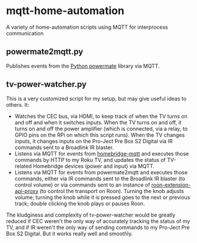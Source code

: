 # mqtt-home-automation
A variety of home-automation scripts using MQTT for interprocess communication

## powermate2mqtt.py
Publishes events from the [Python powermate](https://github.com/auchter/powermate) library via MQTT.

## tv-power-watcher.py
This is a very customized script for my setup, but may give useful ideas to others. It:
* Watches the CEC bus, via HDMI, to keep track of when the TV turns on and off and when it switches inputs. When the TV turns on and off, it turns on and off the power amplifier (which is connected, via a relay, to GPIO pins on the RPi on which this script runs). When the TV changes inputs, it changes inputs on the Pro-Ject Pre Box S2 Digital via IR commands sent to a Broadlink IR blaster.
* Listens via MQTT for events from [homebridge-mqtt](https://github.com/cflurin/homebridge-mqtt) and executes those commands by HTTP  to my Roku TV, and updates the status of TV-related Homebridge devices (power and input) via MQTT.
* Listens via MQTT for events from powermate2mqtt and executes those commands, either via IR commands sent to the Broadlink IR blaster (to control volume) or via commands sent to an instance of [roon-extension-api-proxy](https://github.com/marcelveldt/roon-extension-api-proxy) (to control the transport on Roon). Turning the knob adjusts volume; turning the knob while it is pressed goes to the next or previous track; double clicking the knob plays or pauses Roon.

The kludginess and complexity of tv-power-watcher would be greatly reduced if CEC weren't the only way of accurately tracking the status of my TV, and if IR weren't the only way of sending commands to my Pro-Ject Pre Box S2 Digital. But it works really well and smoothly.
